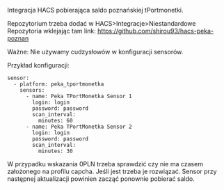 Integracja HACS pobierająca saldo poznańskiej tPortmonetki.


Repozytorium trzeba dodać w HACS>Integracje>Niestandardowe Repozytoria wklejając tam link: https://github.com/shirou93/hacs-peka-poznan

Ważne: Nie używamy cudzysłowów w konfiguracji sensorów.


Przykład konfiguracji:

```
sensor:
  - platform: peka_tportmonetka
    sensors:
      - name: Peka TPortMonetka Sensor 1
        login: login
        password: password
        scan_interval:
          minutes: 60
      - name: Peka TPortMonetka Sensor 2
        login: login
        password: password
        scan_interval:
          minutes: 30

```
W przypadku wskazania 0PLN trzeba sprawdzić czy nie ma czasem założonego na profilu capcha. 
Jeśli jest trzeba je rozwiązać. Sensor przy następnej aktualizacji powinien zacząć ponownie pobierać saldo.